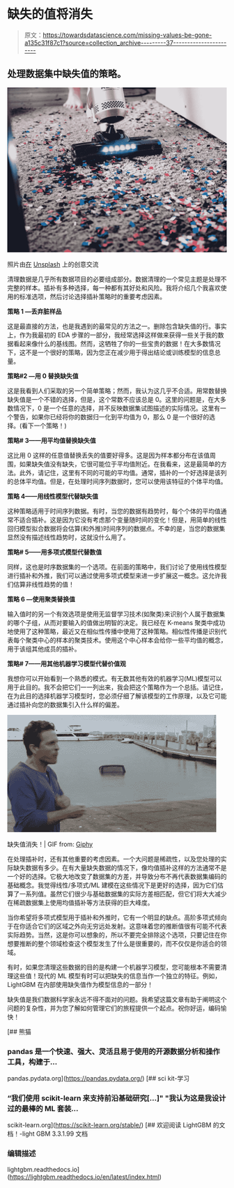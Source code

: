 # 缺失的值将消失

> 原文：<https://towardsdatascience.com/missing-values-be-gone-a135c31f87c1?source=collection_archive---------37----------------------->

## 处理数据集中缺失值的策略。

![](img/1042157319a93d380c8011b7ff174469.png)

照片由[在](https://unsplash.com/@thecreative_exchange?utm_source=unsplash&utm_medium=referral&utm_content=creditCopyText) [Unsplash](https://unsplash.com/s/photos/clean?utm_source=unsplash&utm_medium=referral&utm_content=creditCopyText) 上的创意交流

清理数据是几乎所有数据项目的必要组成部分。数据清理的一个常见主题是处理不完整的样本。插补有多种选择，每一种都有其好处和风险。我将介绍几个我喜欢使用的标准选项，然后讨论选择插补策略时的重要考虑因素。

**策略 1 —丢弃脏样品**

这是最直接的方法，也是我遇到的最常见的方法之一。删除包含缺失值的行。事实上，作为我最初的 EDA 步骤的一部分，我经常选择这样做来获得一些关于我的数据看起来像什么的基线图。然而，这牺牲了你的一些宝贵的数据！在大多数情况下，这不是一个很好的策略，因为您正在减少用于得出结论或训练模型的信息总量。

**策略#2 —用 0 替换缺失值**

这是我看到人们采取的另一个简单策略；然而，我认为这几乎不合适。用常数替换缺失值是一个不错的选择，但是，这个常数不应该总是 0。这里的问题是，在大多数情况下，0 是一个任意的选择，并不反映数据集试图描述的实际情况。这里有一个警告，如果你已经将你的数据归一化到平均值为 0，那么 0 是一个很好的选择。(看下一个策略！)

**策略# 3——用平均值替换缺失值**

这比用 0 这样的任意值替换丢失的值要好得多。这是因为样本都分布在该值周围，如果缺失值没有缺失，它很可能位于平均值附近。在我看来，这是最简单的方法。此外，请记住，这里有不同的可能的平均值。通常，插补的一个好选择是该列的总体平均值。但是，在处理时间序列数据时，您可以使用该特征的个体平均值。

**策略 4——用线性模型代替缺失值**

这种策略适用于时间序列数据。有时，当您的数据有趋势时，每个个体的平均值通常不适合插补。这是因为它没有考虑那个变量随时间的变化！但是，用简单的线性回归模型拟合数据将会估算(和外推)时间序列的数据点。不幸的是，当您的数据集显然没有描述线性趋势时，这就没什么用了。

**策略# 5——用多项式模型代替数值**

同样，这也是时序数据集的一个选项。在前面的策略中，我们讨论了使用线性模型进行插补和外推，我们可以通过使用多项式模型来进一步扩展这一概念。这允许我们估算非线性趋势的值！

**策略 6 —使用聚类替换值**

输入值时的另一个有效选项是使用无监督学习技术(如聚类)来识别个人属于数据集的哪个子组，从而对要输入的值做出明智的决定。我已经在 K-means 聚类中成功地使用了这种策略，最近又在相似性传播中使用了这种策略。相似性传播是识别代表每个聚类中心的样本的聚类技术。使用这个中心样本会给你一些平均值的概念，用于该组其他成员的插补。

**策略# 7——用其他机器学习模型代替价值观**

我想你可以开始看到一个熟悉的模式。有无数其他有效的机器学习(ML)模型可以用于此目的。我不会把它们一一列出来，我会把这个策略作为一个总括。请记住，在为此目的选择机器学习模型时，您必须仔细了解该模型的工作原理，以及它可能通过插补向您的数据集引入什么样的偏差。

![](img/47b5743a260550c9a2a137a7176965ea.png)

缺失值消失！| GIF from: [Giphy](https://giphy.com/gifs/hero0fwar-iasip-glenn-howerton-dennis-reynolds-pGfeUvh4hnoKnJ9JkW)

在处理插补时，还有其他重要的考虑因素。一个大问题是稀疏性，以及您处理的实际缺失数据有多少。在有大量缺失数据的情况下，像均值插补这样的方法通常不是一个好的选择。它极大地改变了数据集的方差，并导致分布不再代表数据集编码的基础概念。我觉得线性/多项式/ML 建模在这些情况下是更好的选择，因为它们估算了一系列值。虽然它们很少与基础数据集的实际方差相匹配，但它们将大大减少在稀疏数据集上使用均值插补等方法获得的巨大峰度。

当你希望将多项式模型用于插补和外推时，它有一个明显的缺点。高阶多项式倾向于在你适合它们的区域之外向无穷远处发射。这意味着您的推断值很有可能不代表实际趋势。当然，这是你可以想象的，所以不要完全排除这个选项，只要记住在你想要推断的整个领域检查这个模型发生了什么是很重要的，而不仅仅是你适合的领域。

有时，如果您清理这些数据的目的是构建一个机器学习模型，您可能根本不需要清理这些值！现代的 ML 模型有时可以把缺失的信息当作一个独立的特征。例如，LightGBM 在内部使用缺失值作为模型信息的一部分！

缺失值是我们数据科学家永远不得不面对的问题。我希望这篇文章有助于阐明这个问题的复杂性，并为您了解如何管理它们的旅程提供一个起点。祝你好运，编码愉快！

[](https://pandas.pydata.org/) [## 熊猫

### pandas 是一个快速、强大、灵活且易于使用的开源数据分析和操作工具，构建于…

pandas.pydata.org](https://pandas.pydata.org/) [](https://scikit-learn.org/stable/) [## sci kit-学习

### “我们使用 scikit-learn 来支持前沿基础研究[...]" "我认为这是我设计过的最棒的 ML 套装…

scikit-learn.org](https://scikit-learn.org/stable/)  [## 欢迎阅读 LightGBM 的文档！-light GBM 3.3.1.99 文档

### 编辑描述

lightgbm.readthedocs.io](https://lightgbm.readthedocs.io/en/latest/index.html)